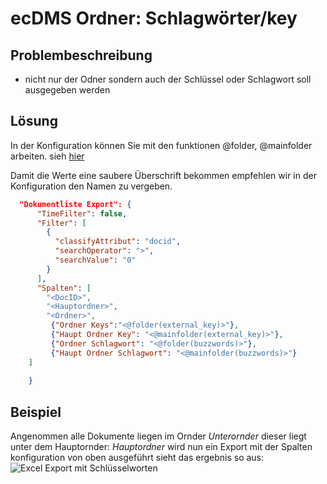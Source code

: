 # ecDMS Ordner: Schlagwörter/key


## Problembeschreibung

- nicht nur der Odner sondern auch der Schlüssel oder Schlagwort soll ausgegeben werden


## Lösung 

In der Konfiguration können Sie mit den funktionen @folder, @mainfolder arbeiten. sieh [hier](<../../3. Konfiguration/003config_doclist.md#ordner-zusatzdaten-ausgeben>)

Damit die Werte eine saubere Überschrift bekommen empfehlen wir in der Konfiguration den Namen zu vergeben.
``` JSON title="Konfiguration der csv Exportdatei:"
  "Dokumentliste Export": {
      "TimeFilter": false,
      "Filter": [
        {
          "classifyAttribut": "docid",
          "searchOperator": ">",
          "searchValue": "0"
        }
      ],
      "Spalten": [
        "<DocID>",
        "<Hauptordner>",
        "<Ordner>",
         {"Ordner Keys":"<@folder(external_key)>"},
         {"Haupt Ordner Key": "<@mainfolder(external_key)>"},
         {"Ordner Schlagwort": "<@folder(buzzwords)>"},
         {"Haupt Ordner Schlagwort": "<@mainfolder(buzzwords)>"}
    ]
     
    }
```

## Beispiel

Angenommen alle Dokumente liegen im Ornder *Unterornder* dieser liegt unter dem Hauptornder: *Hauptordner*
wird nun ein Export mit der Spalten konfiguration von oben ausgeführt sieht das ergebnis so aus:
![Excel Export mit Schlüsselworten](<img/Excel Export Schlüssel.png>)
